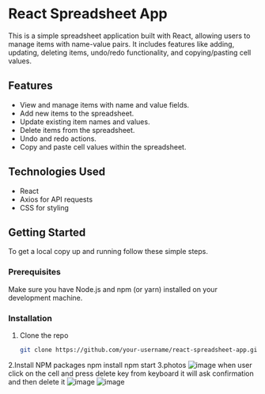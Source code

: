 # React Spreadsheet App

This is a simple spreadsheet application built with React, allowing users to manage items with name-value pairs. It includes features like adding, updating, deleting items, undo/redo functionality, and copying/pasting cell values.

## Features

- View and manage items with name and value fields.
- Add new items to the spreadsheet.
- Update existing item names and values.
- Delete items from the spreadsheet.
- Undo and redo actions.
- Copy and paste cell values within the spreadsheet.

## Technologies Used

- React
- Axios for API requests
- CSS for styling

## Getting Started

To get a local copy up and running follow these simple steps.

### Prerequisites

Make sure you have Node.js and npm (or yarn) installed on your development machine.

### Installation

1. Clone the repo
   ```sh
   git clone https://github.com/your-username/react-spreadsheet-app.git
2.Install NPM packages
npm install
npm start
3.photos
![image](https://github.com/Beerappa007/spreadsheet-assignment/assets/162553136/192a8cc5-f733-4c57-9cfc-04892c4ba8de)
when user click on the cell and press delete key from keyboard it will ask confirmation and then delete it 
![image](https://github.com/Beerappa007/spreadsheet-assignment/assets/162553136/9cd38518-32e6-4612-a0f7-e87d3a0abbc2)
![image](https://github.com/Beerappa007/spreadsheet-assignment/assets/162553136/fad5c24e-6712-4794-bbba-aebf61115d55)





